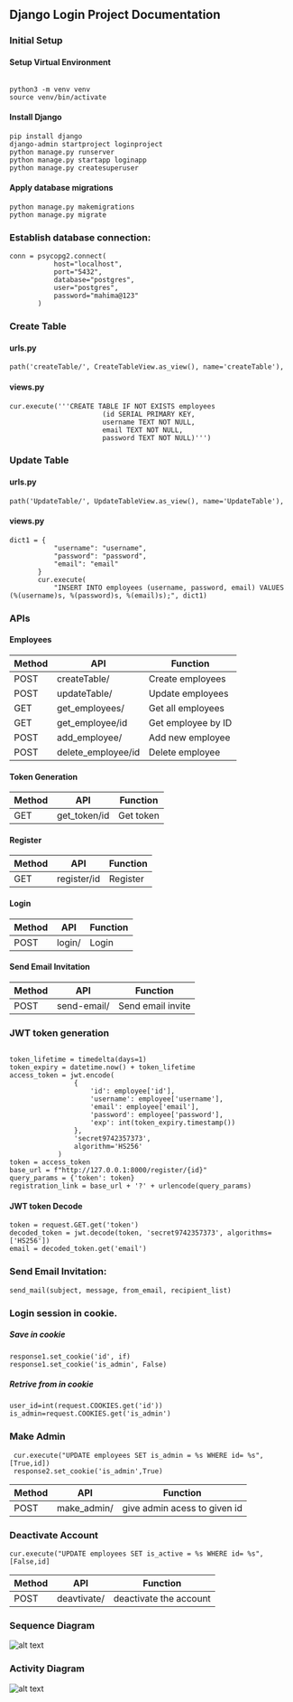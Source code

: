 

## Django Login Project Documentation

### Initial Setup

#### Setup Virtual Environment

```shell

python3 -m venv venv
source venv/bin/activate
```


#### Install Django
```shell
pip install django
django-admin startproject loginproject
python manage.py runserver
python manage.py startapp loginapp
python manage.py createsuperuser
```

#### Apply database migrations
```shell
python manage.py makemigrations
python manage.py migrate
```


### Establish database connection:
```shell
conn = psycopg2.connect(
           host="localhost",
           port="5432",
           database="postgres",
           user="postgres",
           password="mahima@123"
       )
```


### Create Table
#### urls.py
```shell
path('createTable/', CreateTableView.as_view(), name='createTable'),
```

#### views.py
```shell
cur.execute('''CREATE TABLE IF NOT EXISTS employees
                       (id SERIAL PRIMARY KEY,
                       username TEXT NOT NULL,
                       email TEXT NOT NULL,
                       password TEXT NOT NULL)''')
```

### Update Table
#### urls.py
```shell
path('UpdateTable/', UpdateTableView.as_view(), name='UpdateTable'),
```

#### views.py
```shell
dict1 = {
           "username": "username",
           "password": "password",
           "email": "email"
       }
       cur.execute(
           "INSERT INTO employees (username, password, email) VALUES (%(username)s, %(password)s, %(email)s);", dict1)
```

### APIs
#### Employees

| Method | API                | Function             |
| ------ | ------------------ | -------------------- |
| POST   | createTable/       | Create employees     |
| POST   | updateTable/       | Update employees     |
| GET    | get_employees/     | Get all employees    |
| GET    | get_employee/id    | Get employee by ID   |
| POST   | add_employee/      | Add new employee     |
| POST   | delete_employee/id | Delete employee      |


#### Token Generation

| Method | API         | Function  |
| ------ | ----------- | --------- |
| GET    | get_token/id| Get token |

#### Register

| Method | API        | Function  |
| ------ | ---------- | --------- |
| GET    | register/id| Register  |

#### Login

| Method | API    | Function |
| ------ | ------ | -------- |
| POST   | login/ | Login    |

#### Send Email Invitation

| Method | API        | Function         |
| ------ | ---------- | ---------------- |
| POST   | send-email/| Send email invite|


### JWT token generation

```shell
```

```shell
token_lifetime = timedelta(days=1)
token_expiry = datetime.now() + token_lifetime
access_token = jwt.encode(
                {
                    'id': employee['id'],
                    'username': employee['username'],
                    'email': employee['email'],
                    'password': employee['password'],
                    'exp': int(token_expiry.timestamp())
                },
                'secret9742357373',
                algorithm='HS256'
            )
token = access_token
base_url = f"http://127.0.0.1:8000/register/{id}"
query_params = {'token': token}
registration_link = base_url + '?' + urlencode(query_params)
```

#### JWT token Decode

```shell
token = request.GET.get('token')
decoded_token = jwt.decode(token, 'secret9742357373', algorithms=['HS256'])
email = decoded_token.get('email')

```
### Send Email Invitation:
```shell
send_mail(subject, message, from_email, recipient_list)
```
###  Login session in cookie.
##### Save in cookie

```shell
response1.set_cookie('id', if) 
response1.set_cookie('is_admin', False)  
```

##### Retrive from in cookie
```shell
user_id=int(request.COOKIES.get('id'))   
is_admin=request.COOKIES.get('is_admin') 
```

### Make Admin
```shell
 cur.execute("UPDATE employees SET is_admin = %s WHERE id= %s", [True,id])
 response2.set_cookie('is_admin',True)     
```

| Method | API        | Function         |
| ------ | ---------- | ---------------- |
| POST   | make_admin/| give admin acess to given id|

### Deactivate Account
```shell
cur.execute("UPDATE employees SET is_active = %s WHERE id= %s", [False,id]  
  ```

| Method | API        | Function         |
| ------ | ---------- | ---------------- |
| POST   | deavtivate/| deactivate the account|



### Sequence Diagram
![alt text](https://ibb.co/gV5ZPcT)



### Activity Diagram
![alt text](https://ibb.co/vmms9kv)
